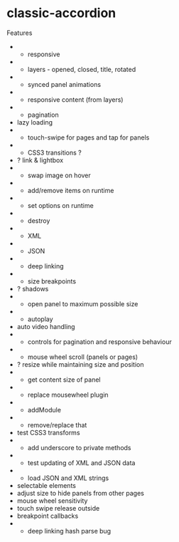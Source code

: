 classic-accordion
=================

Features

* + responsive
* + layers - opened, closed, title, rotated
* + synced panel animations
* + responsive content (from layers)
* + pagination
* lazy loading
* + touch-swipe for pages and tap for panels
* + CSS3 transitions ?
* ? link & lightbox
* + swap image on hover
* + add/remove items on runtime
* + set options on runtime
* + destroy
* + XML
* + JSON
* + deep linking
* + size breakpoints
* ? shadows
* + open panel to maximum possible size
* + autoplay
* auto video handling
* + controls for pagination and responsive behaviour
* + mouse wheel scroll (panels or pages)
* ? resize while maintaining size and position
* + get content size of panel
* + replace mousewheel plugin
* + addModule
* + remove/replace that
* test CSS3 transforms
* + add underscore to private methods
* + test updating of XML and JSON data
* + load JSON and XML strings
* selectable elements
* adjust size to hide panels from other pages
* mouse wheel sensitivity
* touch swipe release outside
* breakpoint callbacks
* + deep linking hash parse bug